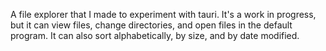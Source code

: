 A file explorer that I made to experiment with tauri. It's a work in progress, but it can view files, change directories, and open files in the default program. It can also sort alphabetically, by size, and by date modified. 